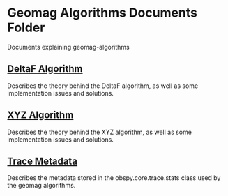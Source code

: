 Geomag Algorithms Documents Folder
==================================

Documents explaining geomag-algorithms

[DeltaF Algorithm](./DeltaF.md)
------

Describes the theory behind the DeltaF algorithm,  as well as some implementation
issues and solutions.

[XYZ Algorithm](./XYZ.md)
------

Describes the theory behind the XYZ algorithm,  as well as some implementation
issues and solutions.

[Trace Metadata](./metadata.md)
-----------

Describes the metadata stored in the obspy.core.trace.stats class used by the
geomag algorithms.

